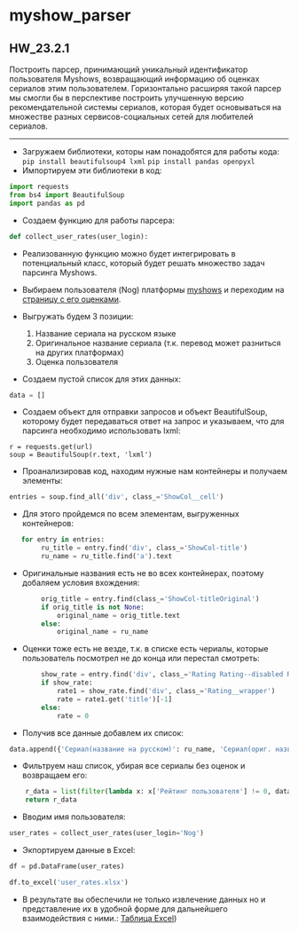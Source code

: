 # myshow_parser
HW_23.2.1
---

Построить парсер, принимающий уникальный идентификатор пользователя Myshows, возвращающий информацию об оценках сериалов этим пользователем.
Горизонтально расширяя такой парсер мы смогли бы в перспективе построить улучшенную версию рекомендательной системы сериалов, которая будет основываться на множестве разных сервисов-социальных сетей для любителей сериалов.

---
* Загружаем библиотеки, которы нам понадобятся для работы кода:
`
pip install beautifulsoup4 lxml
`
`
pip install pandas openpyxl
`
* Импортируем эти библиотеки в код:
```python
import requests
from bs4 import BeautifulSoup
import pandas as pd
```
* Создаем функцию для работы парсера:
```python
def collect_user_rates(user_login):
```
* Реализованную функцию можно будет интегрировать в потенциальный класс, который будет решать множество задач парсинга Myshows.

* Выбираем пользователя (Nog) платформы [myshows](https://myshows.me/) и переходим на [страницу с его оценками](https://myshows.me/Nog/wasted/).
* Выгружать будем 3 позиции:
  1) Название сериала на русском языке
  2) Оригинальное название сериала (т.к. перевод может разниться на других платформах)
  3) Оценка пользователя
* Создаем пустой список для этих данных:
```python
data = []
```

* Cоздаем объект для отправки запросов и объект BeautifulSoup, которому будет передаваться ответ на запрос и указываем, что для парсинга необходимо использовать lxml:
```
r = requests.get(url)
soup = BeautifulSoup(r.text, 'lxml')
```

* Проанализировав код, находим нужные нам контейнеры и получаем элементы:
```python
entries = soup.find_all('div', class_='ShowCol__cell')
```
* Для этого пройдемся по всем элементам, выгруженных контейнеров:
```python
   for entry in entries:
        ru_title = entry.find('div', class_='ShowCol-title')
        ru_name = ru_title.find('a').text
```
* Оригинальные названия есть не во всех контейнерах, поэтому добаляем условия вхождения:
```python
        orig_title = entry.find(class_='ShowCol-titleOriginal')
        if orig_title is not None:
            original_name = orig_title.text
        else:
            original_name = ru_name
```
* Оценки тоже есть не везде, т.к. в списке есть чериалы, которые пользователь посмотрел не до конца или перестал смотреть:
```python
        show_rate = entry.find('div', class_='Rating Rating--disabled Rating--active Rating--size-s mobile tablet')
        if show_rate:
            rate1 = show_rate.find('div', class_='Rating__wrapper')
            rate = rate1.get('title')[-1]
        else:
            rate = 0
```
* Получив все данные добавлем их список:
```python
data.append({'Сериал(название на русском)': ru_name, 'Сериал(ориг. название)': original_name, 'Рейтинг пользователя': rate})
```
* Фильтруем наш список, убирая все сериалы без оценок и возвращаем его:
```python
    r_data = list(filter(lambda x: x['Рейтинг пользователя'] != 0, data))
    return r_data
```
* Вводим имя пользователя:
```python
user_rates = collect_user_rates(user_login='Nog')
```
* Экпортируем данные в Excel:
```python
df = pd.DataFrame(user_rates)

df.to_excel('user_rates.xlsx')
```
* В результате вы обеспечили не только извлечение данных но и представление их в удобной форме для дальнейшего взаимодействия с ними.:
[Таблица Excel](https://docs.google.com/spreadsheets/d/19MlS2l9AoUtVMqrlbLLCB61lTRI27ASFKBgx_lam768/edit?usp=sharing))
